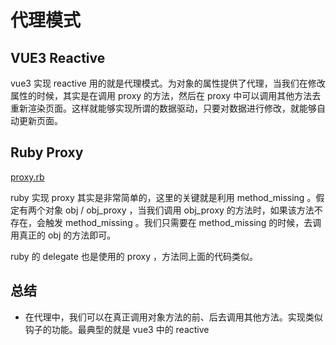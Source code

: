 # 代理模式

## VUE3 Reactive

vue3 实现 reactive 用的就是代理模式。为对象的属性提供了代理，当我们在修改属性的时候，其实是在调用 proxy 的方法，然后在 proxy 中可以调用其他方法去重新渲染页面。这样就能够实现所谓的数据驱动，只要对数据进行修改，就能够自动更新页面。

## Ruby Proxy

[proxy.rb](src/proxy.rb)

ruby 实现 proxy 其实是非常简单的，这里的关键就是利用 method_missing 。假定有两个对象 obj / obj_proxy ，当我们调用 obj_proxy 的方法时，如果该方法不存在，会触发 method_missing 。我们只需要在 method_missing 的时候，去调用真正的 obj 的方法即可。

ruby 的 delegate 也是使用的 proxy ，方法同上面的代码类似。

## 总结

- 在代理中，我们可以在真正调用对象方法的前、后去调用其他方法。实现类似钩子的功能。最典型的就是 vue3 中的 reactive
